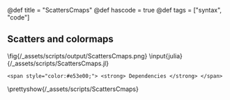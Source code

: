 @def title = "ScattersCmaps"
@def hascode = true
@def tags = ["syntax", "code"]
## Scatters and colormaps
\fig{/_assets/scripts/output/ScattersCmaps.png}
\input{julia}{/_assets/scripts/ScattersCmaps.jl}
~~~
<span style="color:#e53e00;"> <strong> Dependencies </strong> </span>
~~~
\prettyshow{/_assets/scripts/ScattersCmaps}
